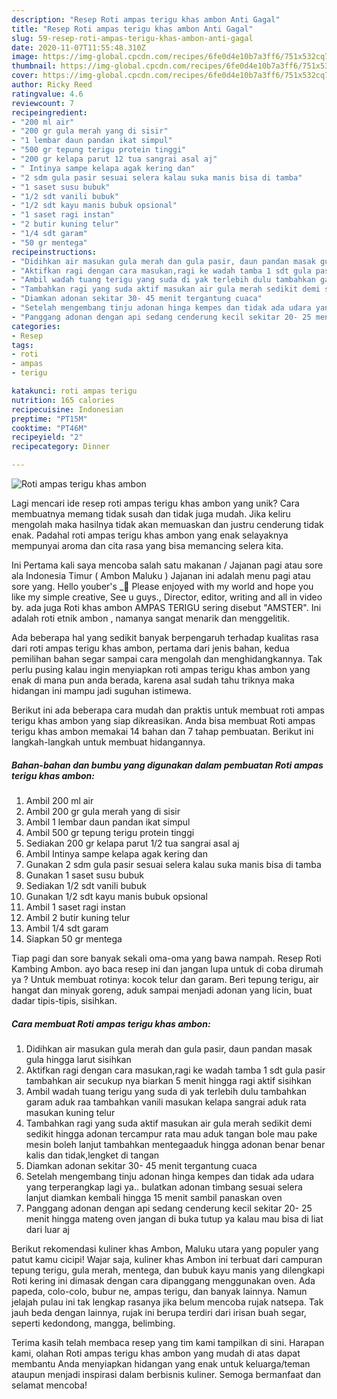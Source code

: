 ```yaml
---
description: "Resep Roti ampas terigu khas ambon Anti Gagal"
title: "Resep Roti ampas terigu khas ambon Anti Gagal"
slug: 59-resep-roti-ampas-terigu-khas-ambon-anti-gagal
date: 2020-11-07T11:55:48.310Z
image: https://img-global.cpcdn.com/recipes/6fe0d4e10b7a3ff6/751x532cq70/roti-ampas-terigu-khas-ambon-foto-resep-utama.jpg
thumbnail: https://img-global.cpcdn.com/recipes/6fe0d4e10b7a3ff6/751x532cq70/roti-ampas-terigu-khas-ambon-foto-resep-utama.jpg
cover: https://img-global.cpcdn.com/recipes/6fe0d4e10b7a3ff6/751x532cq70/roti-ampas-terigu-khas-ambon-foto-resep-utama.jpg
author: Ricky Reed
ratingvalue: 4.6
reviewcount: 7
recipeingredient:
- "200 ml air"
- "200 gr gula merah yang di sisir"
- "1 lembar daun pandan ikat simpul"
- "500 gr tepung terigu protein tinggi"
- "200 gr kelapa parut 12 tua sangrai asal aj"
- " Intinya sampe kelapa agak kering dan"
- "2 sdm gula pasir sesuai selera kalau suka manis bisa di tamba"
- "1 saset susu bubuk"
- "1/2 sdt vanili bubuk"
- "1/2 sdt kayu manis bubuk opsional"
- "1 saset ragi instan"
- "2 butir kuning telur"
- "1/4 sdt garam"
- "50 gr mentega"
recipeinstructions:
- "Didihkan air masukan gula merah dan gula pasir, daun pandan masak gula hingga larut sisihkan"
- "Aktifkan ragi dengan cara masukan,ragi ke wadah tamba 1 sdt gula pasir tambahkan air secukup nya biarkan 5 menit hingga ragi aktif sisihkan"
- "Ambil wadah tuang terigu yang suda di yak terlebih dulu tambahkan garam aduk raa tambahkan vanili masukan kelapa sangrai aduk rata masukan kuning telur"
- "Tambahkan ragi yang suda aktif masukan air gula merah sedikit demi sedikit hingga adonan tercampur rata mau aduk tangan bole mau pake mesin boleh lanjut tambahkan mentegaaduk hingga adonan benar benar kalis dan tidak,lengket di tangan"
- "Diamkan adonan sekitar 30- 45 menit tergantung cuaca"
- "Setelah mengembang tinju adonan hinga kempes dan tidak ada udara yang terperangkap lagi ya.. bulatkan adonan timbang sesuai selera lanjut diamkan kembali hingga 15 menit sambil panaskan oven"
- "Panggang adonan dengan api sedang cenderung kecil sekitar 20- 25 menit hingga mateng oven jangan di buka tutup ya kalau mau bisa di liat dari luar aj"
categories:
- Resep
tags:
- roti
- ampas
- terigu

katakunci: roti ampas terigu 
nutrition: 165 calories
recipecuisine: Indonesian
preptime: "PT15M"
cooktime: "PT46M"
recipeyield: "2"
recipecategory: Dinner

---
```



![Roti ampas terigu khas ambon](https://img-global.cpcdn.com/recipes/6fe0d4e10b7a3ff6/751x532cq70/roti-ampas-terigu-khas-ambon-foto-resep-utama.jpg)

Lagi mencari ide resep roti ampas terigu khas ambon yang unik? Cara membuatnya memang tidak susah dan tidak juga mudah. Jika keliru mengolah maka hasilnya tidak akan memuaskan dan justru cenderung tidak enak. Padahal roti ampas terigu khas ambon yang enak selayaknya mempunyai aroma dan cita rasa yang bisa memancing selera kita.

Ini Pertama kali saya mencoba salah satu makanan / Jajanan pagi atau sore ala Indonesia Timur ( Ambon Maluku ) Jajanan ini adalah menu pagi atau sore yang. Hello youber&#39;s _👋 Please enjoyed with my world and hope you like my simple creative, See u guys., Director, editor, writing and all in video by. ada juga Roti khas ambon AMPAS TERIGU sering disebut &#34;AMSTER&#34;. Ini adalah roti etnik ambon , namanya sangat menarik dan menggelitik.

Ada beberapa hal yang sedikit banyak berpengaruh terhadap kualitas rasa dari roti ampas terigu khas ambon, pertama dari jenis bahan, kedua pemilihan bahan segar sampai cara mengolah dan menghidangkannya. Tak perlu pusing kalau ingin menyiapkan roti ampas terigu khas ambon yang enak di mana pun anda berada, karena asal sudah tahu triknya maka hidangan ini mampu jadi suguhan istimewa.


Berikut ini ada beberapa cara mudah dan praktis untuk membuat roti ampas terigu khas ambon yang siap dikreasikan. Anda bisa membuat Roti ampas terigu khas ambon memakai 14 bahan dan 7 tahap pembuatan. Berikut ini langkah-langkah untuk membuat hidangannya.

<!--inarticleads1-->

##### Bahan-bahan dan bumbu yang digunakan dalam pembuatan Roti ampas terigu khas ambon:

1. Ambil 200 ml air
1. Ambil 200 gr gula merah yang di sisir
1. Ambil 1 lembar daun pandan ikat simpul
1. Ambil 500 gr tepung terigu protein tinggi
1. Sediakan 200 gr kelapa parut 1/2 tua sangrai asal aj
1. Ambil  Intinya sampe kelapa agak kering dan
1. Gunakan 2 sdm gula pasir sesuai selera kalau suka manis bisa di tamba
1. Gunakan 1 saset susu bubuk
1. Sediakan 1/2 sdt vanili bubuk
1. Gunakan 1/2 sdt kayu manis bubuk opsional
1. Ambil 1 saset ragi instan
1. Ambil 2 butir kuning telur
1. Ambil 1/4 sdt garam
1. Siapkan 50 gr mentega


Tiap pagi dan sore banyak sekali oma-oma yang bawa nampah. Resep Roti Kambing Ambon. ayo baca resep ini dan jangan lupa untuk di coba dirumah ya ? Untuk membuat rotinya: kocok telur dan garam. Beri tepung terigu, air hangat dan minyak goreng, aduk sampai menjadi adonan yang licin, buat dadar tipis-tipis, sisihkan. 

<!--inarticleads2-->

##### Cara membuat Roti ampas terigu khas ambon:

1. Didihkan air masukan gula merah dan gula pasir, daun pandan masak gula hingga larut sisihkan
1. Aktifkan ragi dengan cara masukan,ragi ke wadah tamba 1 sdt gula pasir tambahkan air secukup nya biarkan 5 menit hingga ragi aktif sisihkan
1. Ambil wadah tuang terigu yang suda di yak terlebih dulu tambahkan garam aduk raa tambahkan vanili masukan kelapa sangrai aduk rata masukan kuning telur
1. Tambahkan ragi yang suda aktif masukan air gula merah sedikit demi sedikit hingga adonan tercampur rata mau aduk tangan bole mau pake mesin boleh lanjut tambahkan mentegaaduk hingga adonan benar benar kalis dan tidak,lengket di tangan
1. Diamkan adonan sekitar 30- 45 menit tergantung cuaca
1. Setelah mengembang tinju adonan hinga kempes dan tidak ada udara yang terperangkap lagi ya.. bulatkan adonan timbang sesuai selera lanjut diamkan kembali hingga 15 menit sambil panaskan oven
1. Panggang adonan dengan api sedang cenderung kecil sekitar 20- 25 menit hingga mateng oven jangan di buka tutup ya kalau mau bisa di liat dari luar aj


Berikut rekomendasi kuliner khas Ambon, Maluku utara yang populer yang patut kamu cicipi! Wajar saja, kuliner khas Ambon ini terbuat dari campuran tepung terigu, gula merah, mentega, dan bubuk kayu manis yang dilengkapi Roti kering ini dimasak dengan cara dipanggang menggunakan oven. Ada papeda, colo-colo, bubur ne, ampas terigu, dan banyak lainnya. Namun jelajah pulau ini tak lengkap rasanya jika belum mencoba rujak natsepa. Tak jauh beda dengan lainnya, rujak ini berupa terdiri dari irisan buah segar, seperti kedondong, mangga, belimbing. 

Terima kasih telah membaca resep yang tim kami tampilkan di sini. Harapan kami, olahan Roti ampas terigu khas ambon yang mudah di atas dapat membantu Anda menyiapkan hidangan yang enak untuk keluarga/teman ataupun menjadi inspirasi dalam berbisnis kuliner. Semoga bermanfaat dan selamat mencoba!
